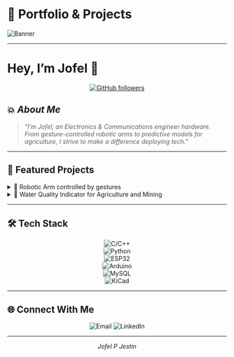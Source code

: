 # 📘 Portfolio & Projects

<!-- Upload this image to your GitHub repo under /assets and replace accordingly -->
![Banner](assets/quote.jpg)

---

# Hey, I’m **Jofel** 👋

<p align="center">
  <a href="https://github.com/jofel"><img src="https://img.shields.io/github/followers/jofel?label=Follow&style=social" alt="GitHub followers" /></a>
</p>

## 💥 _About Me_

> _"I’m Jofel, an Electronics & Communications engineer hardware. From gesture-controlled robotic arms to predictive models for agriculture, I strive to make a difference deploying tech."_

---

## 🚀 Featured Projects

<details>
<summary>🤖 Robotic Arm controlled by gestures</summary>

**Tech**: ESP-NOW, PCA9685, MPU6050  
**Highlights**:
- Real-time gesture capture  
- Smooth servo control for precision  

![Glove Demo](assets/glove-demo.gif)

</details>

<details>
<summary>🌱 Water Quality Indicator for Agriculture and Mining</summary>

**Tech**: XAMPP → MySQL, Arduino IDE, PHP  
**Highlights**:
- 4-parameter model (pH, Temperature, TDS, Turbidity)  
- Live dashboard integration  

<img src="assets/soil-dashboard.png" width="400" />

</details>

---

## 🛠️ Tech Stack

<p align="center">
  <img alt="C/C++" src="https://img.shields.io/badge/C%2F%2B%2B-blue" /><br>
  <img alt="Python" src="https://img.shields.io/badge/Python-yellow" /><br>
  <img alt="ESP32" src="https://img.shields.io/badge/ESP32-teal" /><br>
  <img alt="Arduino" src="https://img.shields.io/badge/Arduino-lightgrey" /><br>
  <img alt="MySQL" src="https://img.shields.io/badge/MySQL-blueviolet" /><br>
  <img alt="KiCad" src="https://img.shields.io/badge/KiCad-red" />
</p>

---

## 🌐 Connect With Me

<p align="center">
  <img src="https://img.shields.io/badge/Email-jofelpj@gmail.com-lightgrey" alt="Email" />
  <img src="https://img.shields.io/badge/LinkedIn-https://www.linkedin.com/in/jofelpj/-blue" alt="LinkedIn" />
</p>

---

<p align="center">
  <em>Jofel P Jestin</em>
</p>
